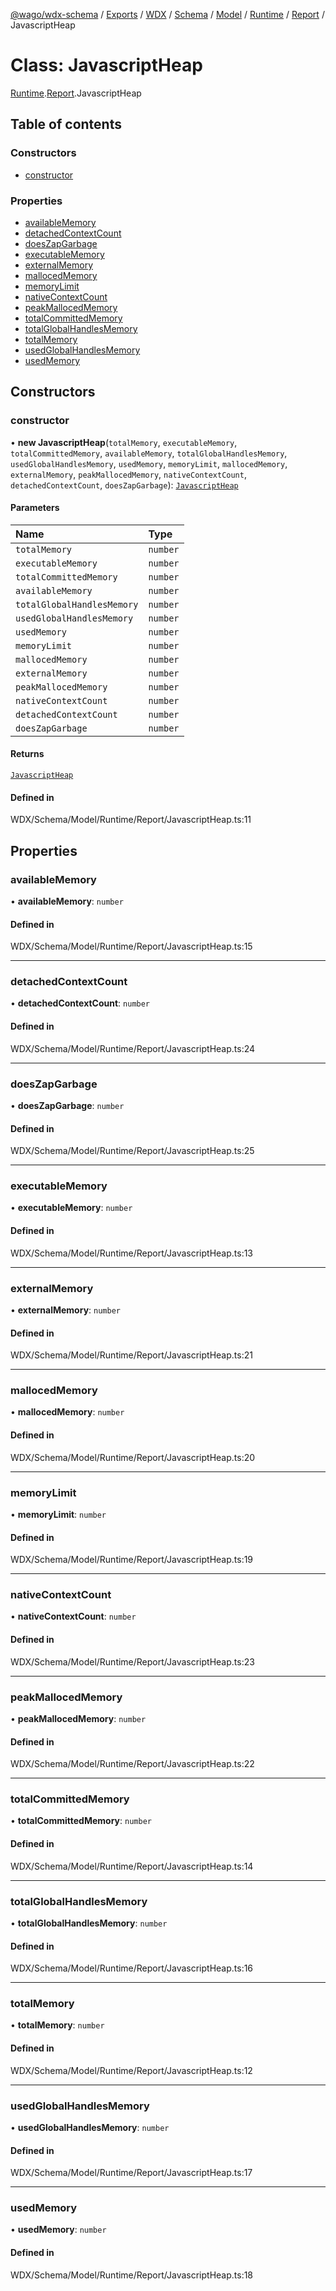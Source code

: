 [@wago/wdx-schema](../README.md) / [Exports](../modules.md) / [WDX](../modules/WDX.md) / [Schema](../modules/WDX.Schema.md) / [Model](../modules/WDX.Schema.Model.md) / [Runtime](../modules/WDX.Schema.Model.Runtime.md) / [Report](../modules/WDX.Schema.Model.Runtime.Report.md) / JavascriptHeap

# Class: JavascriptHeap

[Runtime](../modules/WDX.Schema.Model.Runtime.md).[Report](../modules/WDX.Schema.Model.Runtime.Report.md).JavascriptHeap

## Table of contents

### Constructors

- [constructor](WDX.Schema.Model.Runtime.Report.JavascriptHeap.md#constructor)

### Properties

- [availableMemory](WDX.Schema.Model.Runtime.Report.JavascriptHeap.md#availablememory)
- [detachedContextCount](WDX.Schema.Model.Runtime.Report.JavascriptHeap.md#detachedcontextcount)
- [doesZapGarbage](WDX.Schema.Model.Runtime.Report.JavascriptHeap.md#doeszapgarbage)
- [executableMemory](WDX.Schema.Model.Runtime.Report.JavascriptHeap.md#executablememory)
- [externalMemory](WDX.Schema.Model.Runtime.Report.JavascriptHeap.md#externalmemory)
- [mallocedMemory](WDX.Schema.Model.Runtime.Report.JavascriptHeap.md#mallocedmemory)
- [memoryLimit](WDX.Schema.Model.Runtime.Report.JavascriptHeap.md#memorylimit)
- [nativeContextCount](WDX.Schema.Model.Runtime.Report.JavascriptHeap.md#nativecontextcount)
- [peakMallocedMemory](WDX.Schema.Model.Runtime.Report.JavascriptHeap.md#peakmallocedmemory)
- [totalCommittedMemory](WDX.Schema.Model.Runtime.Report.JavascriptHeap.md#totalcommittedmemory)
- [totalGlobalHandlesMemory](WDX.Schema.Model.Runtime.Report.JavascriptHeap.md#totalglobalhandlesmemory)
- [totalMemory](WDX.Schema.Model.Runtime.Report.JavascriptHeap.md#totalmemory)
- [usedGlobalHandlesMemory](WDX.Schema.Model.Runtime.Report.JavascriptHeap.md#usedglobalhandlesmemory)
- [usedMemory](WDX.Schema.Model.Runtime.Report.JavascriptHeap.md#usedmemory)

## Constructors

### constructor

• **new JavascriptHeap**(`totalMemory`, `executableMemory`, `totalCommittedMemory`, `availableMemory`, `totalGlobalHandlesMemory`, `usedGlobalHandlesMemory`, `usedMemory`, `memoryLimit`, `mallocedMemory`, `externalMemory`, `peakMallocedMemory`, `nativeContextCount`, `detachedContextCount`, `doesZapGarbage`): [`JavascriptHeap`](WDX.Schema.Model.Runtime.Report.JavascriptHeap.md)

#### Parameters

| Name | Type |
| :------ | :------ |
| `totalMemory` | `number` |
| `executableMemory` | `number` |
| `totalCommittedMemory` | `number` |
| `availableMemory` | `number` |
| `totalGlobalHandlesMemory` | `number` |
| `usedGlobalHandlesMemory` | `number` |
| `usedMemory` | `number` |
| `memoryLimit` | `number` |
| `mallocedMemory` | `number` |
| `externalMemory` | `number` |
| `peakMallocedMemory` | `number` |
| `nativeContextCount` | `number` |
| `detachedContextCount` | `number` |
| `doesZapGarbage` | `number` |

#### Returns

[`JavascriptHeap`](WDX.Schema.Model.Runtime.Report.JavascriptHeap.md)

#### Defined in

WDX/Schema/Model/Runtime/Report/JavascriptHeap.ts:11

## Properties

### availableMemory

• **availableMemory**: `number`

#### Defined in

WDX/Schema/Model/Runtime/Report/JavascriptHeap.ts:15

___

### detachedContextCount

• **detachedContextCount**: `number`

#### Defined in

WDX/Schema/Model/Runtime/Report/JavascriptHeap.ts:24

___

### doesZapGarbage

• **doesZapGarbage**: `number`

#### Defined in

WDX/Schema/Model/Runtime/Report/JavascriptHeap.ts:25

___

### executableMemory

• **executableMemory**: `number`

#### Defined in

WDX/Schema/Model/Runtime/Report/JavascriptHeap.ts:13

___

### externalMemory

• **externalMemory**: `number`

#### Defined in

WDX/Schema/Model/Runtime/Report/JavascriptHeap.ts:21

___

### mallocedMemory

• **mallocedMemory**: `number`

#### Defined in

WDX/Schema/Model/Runtime/Report/JavascriptHeap.ts:20

___

### memoryLimit

• **memoryLimit**: `number`

#### Defined in

WDX/Schema/Model/Runtime/Report/JavascriptHeap.ts:19

___

### nativeContextCount

• **nativeContextCount**: `number`

#### Defined in

WDX/Schema/Model/Runtime/Report/JavascriptHeap.ts:23

___

### peakMallocedMemory

• **peakMallocedMemory**: `number`

#### Defined in

WDX/Schema/Model/Runtime/Report/JavascriptHeap.ts:22

___

### totalCommittedMemory

• **totalCommittedMemory**: `number`

#### Defined in

WDX/Schema/Model/Runtime/Report/JavascriptHeap.ts:14

___

### totalGlobalHandlesMemory

• **totalGlobalHandlesMemory**: `number`

#### Defined in

WDX/Schema/Model/Runtime/Report/JavascriptHeap.ts:16

___

### totalMemory

• **totalMemory**: `number`

#### Defined in

WDX/Schema/Model/Runtime/Report/JavascriptHeap.ts:12

___

### usedGlobalHandlesMemory

• **usedGlobalHandlesMemory**: `number`

#### Defined in

WDX/Schema/Model/Runtime/Report/JavascriptHeap.ts:17

___

### usedMemory

• **usedMemory**: `number`

#### Defined in

WDX/Schema/Model/Runtime/Report/JavascriptHeap.ts:18
